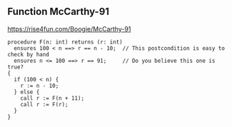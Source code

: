 ## Function McCarthy-91

https://rise4fun.com/Boogie/McCarthy-91
```
procedure F(n: int) returns (r: int)
  ensures 100 < n ==> r == n - 10;  // This postcondition is easy to check by hand
  ensures n <= 100 ==> r == 91;     // Do you believe this one is true?
{
  if (100 < n) {
    r := n - 10;
  } else {
    call r := F(n + 11);
    call r := F(r);
  }
}
```

